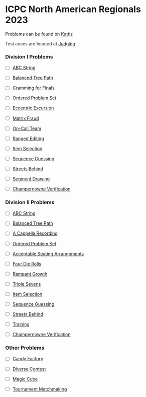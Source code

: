 # ICPC North American Regionals 2023

Problems can be found on [Kattis](https://open.kattis.com/problem-sources/2023%20ICPC%20North%20America%20Regional%20Programming%20Contests%20%28February%2024%2C%202024%29)

Test cases are located at [Judging](http://serjudging.vanb.org/?cat=47)

### Division I Problems

- [ ] [ABC String](https://open.kattis.com/problems/abcstring)
- [ ] [Balanced Tree Path](https://open.kattis.com/problems/balancedtreepath)
- [ ] [Cramming for Finals](https://open.kattis.com/problems/crammingforfinals)
- [ ] [Ordered Problem Set](https://open.kattis.com/problems/orderedproblemset)
- [ ] [Eccentric Excursion](https://open.kattis.com/problems/eccentricexcursion)
- [ ] [Matrix Fraud](https://open.kattis.com/problems/matrixfraud)
- [ ] [On-Call Team](https://open.kattis.com/problems/oncallteam)
- [ ] [Ranged Editing](https://open.kattis.com/problems/rangeediting)
- [ ] [Item Selection](https://open.kattis.com/problems/itemselection)
- [ ] [Sequence Guessing](https://open.kattis.com/problems/sequenceguessing)
- [ ] [Streets Behind](https://open.kattis.com/problems/streetsbehind)
- [ ] [Segment Drawing](https://open.kattis.com/problems/segmentdrawing)
- [ ] [Champernowne Verification](https://open.kattis.com/problems/champernowneverification)


### Division II Problems

- [ ] [ABC String](https://open.kattis.com/problems/abcstring)
- [ ] [Balanced Tree Path](https://open.kattis.com/problems/balancedtreepath)
- [ ] [A Cappella Recording](https://open.kattis.com/problems/acappellarecording)
- [ ] [Ordered Problem Set](https://open.kattis.com/problems/orderedproblemset)
- [ ] [Acceptable Seating Arrangements](https://open.kattis.com/problems/acceptableseatingarrangements)
- [ ] [Four Die Rolls](https://open.kattis.com/problems/fourdierolls)
- [ ] [Rampant Growth](https://open.kattis.com/problems/rampantgrowth)
- [ ] [Triple Sevens](https://open.kattis.com/problems/triplesevens)
- [ ] [Item Selection](https://open.kattis.com/problems/itemselection)
- [ ] [Sequence Guessing](https://open.kattis.com/problems/sequenceguessing)
- [ ] [Streets Behind](https://open.kattis.com/problems/streetsbehind)
- [ ] [Training](https://open.kattis.com/problems/training)
- [ ] [Champernowne Verification](https://open.kattis.com/problems/champernowneverification)


### Other Problems

- [ ] [Candy Factory](https://open.kattis.com/problems/candyfactory)
- [ ] [Diverse Contest](https://open.kattis.com/problems/diversecontest)
- [ ] [Magic Cube](https://open.kattis.com/problems/magiccube)
- [ ] [Tournament Matchmaking](https://open.kattis.com/problems/tournamentmatchmaking)

